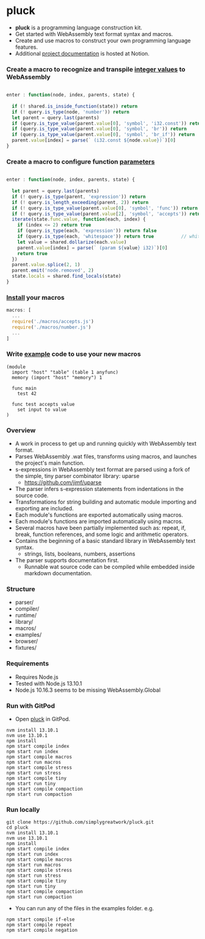 
# pluck

- **pluck** is a programming language construction kit.
- Get started with WebAssembly text format syntax and macros.
- Create and use macros to construct your own programming language features.
- Additional [project documentation](https://www.notion.so/pluck-ad6047f9dd6e4c2dbadd89c69c6914fd) is hosted at Notion.

### Create a macro to recognize and transpile [integer values](/macros/number.js) to WebAssembly
```javascript

enter : function(node, index, parents, state) {		
	
  if (! shared.is_inside_function(state)) return
  if (! query.is_type(node, 'number')) return
  let parent = query.last(parents)
  if (query.is_type_value(parent.value[0], 'symbol', 'i32.const')) return
  if (query.is_type_value(parent.value[0], 'symbol', 'br')) return
  if (query.is_type_value(parent.value[0], 'symbol', 'br_if')) return
  parent.value[index] = parse(` (i32.const ${node.value})`)[0]
}
```

### Create a macro to configure function [parameters](/macros/accepts.js)
```javascript

enter : function(node, index, parents, state) {
	
  let parent = query.last(parents)
  if (! query.is_type(parent, 'expression')) return
  if (! query.is_length_exceeding(parent, 2)) return
  if (! query.is_type_value(parent.value[0], 'symbol', 'func')) return
  if (! query.is_type_value(parent.value[2], 'symbol', 'accepts')) return
  iterate(state.func.value, function(each, index) {
    if (index <= 2) return true
    if (query.is_type(each, 'expression')) return false
    if (query.is_type(each, 'whitespace')) return true			// whitespace should be folded already but encountered an issue anyway
    let value = shared.dollarize(each.value)
    parent.value[index] = parse(` (param ${value} i32)`)[0]
    return true
  })
  parent.value.splice(2, 1)
  parent.emit('node.removed', 2)
  state.locals = shared.find_locals(state)
}
```

### [Install](/compiler/config.js) your macros

```javascript
macros: [
  ...
  require('./macros/accepts.js')
  require('./macros/number.js')
  ...
]
```

### Write [example](/examples/demo.wat.watm) code to use your new macros

```wat
(module
  import "host" "table" (table 1 anyfunc)
  memory (import "host" "memory") 1
  
  func main
    test 42
  
  func test accepts value
    set input to value
)
```

### Overview

- A work in process to get up and running quickly with WebAssembly text format.
- Parses WebAssembly .wat files, transforms using macros, and launches the project's main function.
- s-expressions in WebAssembly text format are parsed using a fork of the simple, tiny parser combinator library: uparse
  - https://github.com/jimf/uparse
- The parser infers s-expression statements from indentations in the source code.
- Transformations for string building and automatic module importing and exporting are included.
- Each module's functions are exported automatically using macros.
- Each module's functions are imported automatically using macros.
- Several macros have been partially implemented such as: repeat, if, break, function references, and some logic and arithmetic operators.
- Contains the beginning of a basic standard library in WebAssembly text syntax.
  - strings, lists, booleans, numbers, assertions
- The parser supports documentation first.
  - Runnable wat source code can be compiled while embedded inside markdown documentation.

### Structure

- parser/
- compiler/
- runtime/
- library/
- macros/
- examples/
- browser/
- fixtures/

### Requirements

- Requires Node.js
- Tested with Node.js 13.10.1
- Node.js 10.16.3 seems to be missing WebAssembly.Global

### Run with GitPod

- Open [pluck](https://gitpod.io/#https://github.com/simplygreatwork/pluck) in GitPod.

```
nvm install 13.10.1
nvm use 13.10.1
npm install
npm start compile index
npm start run index
npm start compile macros
npm start run macros
npm start compile stress
npm start run stress
npm start compile tiny
npm start run tiny
npm start compile compaction
npm start run compaction
```

### Run locally
```
git clone https://github.com/simplygreatwork/pluck.git
cd pluck
nvm install 13.10.1
nvm use 13.10.1
npm install
npm start compile index
npm start run index
npm start compile macros
npm start run macros
npm start compile stress
npm start run stress
npm start compile tiny
npm start run tiny
npm start compile compaction
npm start run compaction
```

- You can run any of the files in the examples folder. e.g.
```
npm start compile if-else
npm start compile repeat
npm start compile negation
```
